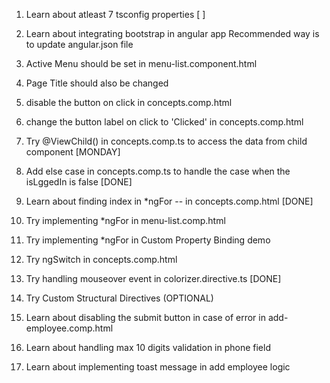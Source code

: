 1. Learn about atleast 7 tsconfig properties  [ ]
2. Learn about integrating bootstrap in angular app
      Recommended way is to update angular.json file 
3. Active Menu should be set in menu-list.component.html
4. Page Title should also be changed      

5. disable the button on click in concepts.comp.html 
6. change the button label on click to 'Clicked' in concepts.comp.html 


7. Try @ViewChild() in concepts.comp.ts to access the data from child component [MONDAY]
8. Add else case in concepts.comp.ts to handle the case when the isLggedIn is false [DONE]
9. Learn about finding index in *ngFor -- in concepts.comp.html [DONE]
10. Try implementing *ngFor in menu-list.comp.html 
11. Try implementing *ngFor in Custom Property Binding demo 
12. Try ngSwitch in concepts.comp.html 
13. Try handling mouseover event in colorizer.directive.ts [DONE]
14. Try  Custom Structural Directives (OPTIONAL) 

15. Learn about disabling the submit button in case of error in add-employee.comp.html
16. Learn about handling max 10 digits validation in phone field
17. Learn about implementing toast message in add employee logic



